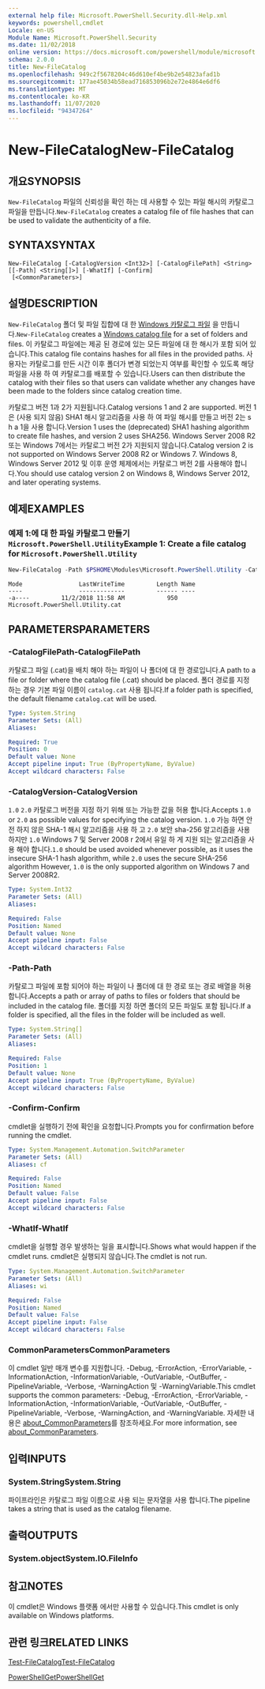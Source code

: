 ```yaml
---
external help file: Microsoft.PowerShell.Security.dll-Help.xml
keywords: powershell,cmdlet
Locale: en-US
Module Name: Microsoft.PowerShell.Security
ms.date: 11/02/2018
online version: https://docs.microsoft.com/powershell/module/microsoft.powershell.security/new-filecatalog?view=powershell-7.1&WT.mc_id=ps-gethelp
schema: 2.0.0
title: New-FileCatalog
ms.openlocfilehash: 949c2f5678204c46d610ef4be9b2e54823afad1b
ms.sourcegitcommit: 177ae45034b58ead716853096b2e72e4864e6df6
ms.translationtype: MT
ms.contentlocale: ko-KR
ms.lasthandoff: 11/07/2020
ms.locfileid: "94347264"
---
```

# <span data-ttu-id="02deb-103">New-FileCatalog</span><span class="sxs-lookup"><span data-stu-id="02deb-103">New-FileCatalog</span></span>

## <span data-ttu-id="02deb-104">개요</span><span class="sxs-lookup"><span data-stu-id="02deb-104">SYNOPSIS</span></span>
<span data-ttu-id="02deb-105">`New-FileCatalog` 파일의 신뢰성을 확인 하는 데 사용할 수 있는 파일 해시의 카탈로그 파일을 만듭니다.</span><span class="sxs-lookup"><span data-stu-id="02deb-105">`New-FileCatalog` creates a catalog file of file hashes that can be used to validate the authenticity of a file.</span></span>

## <span data-ttu-id="02deb-106">SYNTAX</span><span class="sxs-lookup"><span data-stu-id="02deb-106">SYNTAX</span></span>

```
New-FileCatalog [-CatalogVersion <Int32>] [-CatalogFilePath] <String> [[-Path] <String[]>] [-WhatIf] [-Confirm]
 [<CommonParameters>]
```

## <span data-ttu-id="02deb-107">설명</span><span class="sxs-lookup"><span data-stu-id="02deb-107">DESCRIPTION</span></span>

<span data-ttu-id="02deb-108">`New-FileCatalog` 폴더 및 파일 집합에 대 한 [Windows 카탈로그 파일](/windows-hardware/drivers/install/catalog-files) 을 만듭니다.</span><span class="sxs-lookup"><span data-stu-id="02deb-108">`New-FileCatalog` creates a [Windows catalog file](/windows-hardware/drivers/install/catalog-files) for a set of folders and files.</span></span> <span data-ttu-id="02deb-109">이 카탈로그 파일에는 제공 된 경로에 있는 모든 파일에 대 한 해시가 포함 되어 있습니다.</span><span class="sxs-lookup"><span data-stu-id="02deb-109">This catalog file contains hashes for all files in the provided paths.</span></span> <span data-ttu-id="02deb-110">사용자는 카탈로그를 만든 시간 이후 폴더가 변경 되었는지 여부를 확인할 수 있도록 해당 파일을 사용 하 여 카탈로그를 배포할 수 있습니다.</span><span class="sxs-lookup"><span data-stu-id="02deb-110">Users can then distribute the catalog with their files so that users can validate whether any changes have been made to the folders since catalog creation time.</span></span>

<span data-ttu-id="02deb-111">카탈로그 버전 1과 2가 지원됩니다.</span><span class="sxs-lookup"><span data-stu-id="02deb-111">Catalog versions 1 and 2 are supported.</span></span> <span data-ttu-id="02deb-112">버전 1은 (사용 되지 않음) SHA1 해시 알고리즘을 사용 하 여 파일 해시를 만들고 버전 2는 s h a 1을 사용 합니다.</span><span class="sxs-lookup"><span data-stu-id="02deb-112">Version 1 uses the (deprecated) SHA1 hashing algorithm to create file hashes, and version 2 uses SHA256.</span></span> <span data-ttu-id="02deb-113">Windows Server 2008 R2 또는 Windows 7에서는 카탈로그 버전 2가 지원되지 않습니다.</span><span class="sxs-lookup"><span data-stu-id="02deb-113">Catalog version 2 is not supported on Windows Server 2008 R2 or Windows 7.</span></span> <span data-ttu-id="02deb-114">Windows 8, Windows Server 2012 및 이후 운영 체제에서는 카탈로그 버전 2를 사용해야 합니다.</span><span class="sxs-lookup"><span data-stu-id="02deb-114">You should use catalog version 2 on Windows 8, Windows Server 2012, and later operating systems.</span></span>

## <span data-ttu-id="02deb-115">예제</span><span class="sxs-lookup"><span data-stu-id="02deb-115">EXAMPLES</span></span>

### <span data-ttu-id="02deb-116">예제 1:에 대 한 파일 카탈로그 만들기 `Microsoft.PowerShell.Utility`</span><span class="sxs-lookup"><span data-stu-id="02deb-116">Example 1: Create a file catalog for `Microsoft.PowerShell.Utility`</span></span>

```powershell
New-FileCatalog -Path $PSHOME\Modules\Microsoft.PowerShell.Utility -CatalogFilePath \temp\Microsoft.PowerShell.Utility.cat -CatalogVersion 2.0
```

```Output
Mode                LastWriteTime         Length Name
----                -------------         ------ ----
-a----         11/2/2018 11:58 AM            950 Microsoft.PowerShell.Utility.cat
```

## <span data-ttu-id="02deb-117">PARAMETERS</span><span class="sxs-lookup"><span data-stu-id="02deb-117">PARAMETERS</span></span>

### <span data-ttu-id="02deb-118">-CatalogFilePath</span><span class="sxs-lookup"><span data-stu-id="02deb-118">-CatalogFilePath</span></span>

<span data-ttu-id="02deb-119">카탈로그 파일 (.cat)을 배치 해야 하는 파일이 나 폴더에 대 한 경로입니다.</span><span class="sxs-lookup"><span data-stu-id="02deb-119">A path to a file or folder where the catalog file (.cat) should be placed.</span></span> <span data-ttu-id="02deb-120">폴더 경로를 지정 하는 경우 기본 파일 이름이 `catalog.cat` 사용 됩니다.</span><span class="sxs-lookup"><span data-stu-id="02deb-120">If a folder path is specified, the default filename `catalog.cat` will be used.</span></span>

```yaml
Type: System.String
Parameter Sets: (All)
Aliases:

Required: True
Position: 0
Default value: None
Accept pipeline input: True (ByPropertyName, ByValue)
Accept wildcard characters: False
```

### <span data-ttu-id="02deb-121">-CatalogVersion</span><span class="sxs-lookup"><span data-stu-id="02deb-121">-CatalogVersion</span></span>

<span data-ttu-id="02deb-122">`1.0` `2.0` 카탈로그 버전을 지정 하기 위해 또는 가능한 값을 허용 합니다.</span><span class="sxs-lookup"><span data-stu-id="02deb-122">Accepts `1.0` or `2.0` as possible values for specifying the catalog version.</span></span> <span data-ttu-id="02deb-123">`1.0` 가능 하면 안전 하지 않은 SHA-1 해시 알고리즘을 사용 하 고 `2.0` 보안 sha-256 알고리즘을 사용 하지만 `1.0` Windows 7 및 Server 2008 r 2에서 유일 하 게 지원 되는 알고리즘을 사용 해야 합니다.</span><span class="sxs-lookup"><span data-stu-id="02deb-123">`1.0` should be used avoided whenever possible, as it uses the insecure SHA-1 hash algorithm, while `2.0` uses the secure SHA-256 algorithm However, `1.0` is the only supported algorithm on Windows 7 and Server 2008R2.</span></span>

```yaml
Type: System.Int32
Parameter Sets: (All)
Aliases:

Required: False
Position: Named
Default value: None
Accept pipeline input: False
Accept wildcard characters: False
```

### <span data-ttu-id="02deb-124">-Path</span><span class="sxs-lookup"><span data-stu-id="02deb-124">-Path</span></span>

<span data-ttu-id="02deb-125">카탈로그 파일에 포함 되어야 하는 파일이 나 폴더에 대 한 경로 또는 경로 배열을 허용 합니다.</span><span class="sxs-lookup"><span data-stu-id="02deb-125">Accepts a path or array of paths to files or folders that should be included in the catalog file.</span></span> <span data-ttu-id="02deb-126">폴더를 지정 하면 폴더의 모든 파일도 포함 됩니다.</span><span class="sxs-lookup"><span data-stu-id="02deb-126">If a folder is specified, all the files in the folder will be included as well.</span></span>

```yaml
Type: System.String[]
Parameter Sets: (All)
Aliases:

Required: False
Position: 1
Default value: None
Accept pipeline input: True (ByPropertyName, ByValue)
Accept wildcard characters: False
```

### <span data-ttu-id="02deb-127">-Confirm</span><span class="sxs-lookup"><span data-stu-id="02deb-127">-Confirm</span></span>

<span data-ttu-id="02deb-128">cmdlet을 실행하기 전에 확인을 요청합니다.</span><span class="sxs-lookup"><span data-stu-id="02deb-128">Prompts you for confirmation before running the cmdlet.</span></span>

```yaml
Type: System.Management.Automation.SwitchParameter
Parameter Sets: (All)
Aliases: cf

Required: False
Position: Named
Default value: False
Accept pipeline input: False
Accept wildcard characters: False
```

### <span data-ttu-id="02deb-129">-WhatIf</span><span class="sxs-lookup"><span data-stu-id="02deb-129">-WhatIf</span></span>

<span data-ttu-id="02deb-130">cmdlet을 실행할 경우 발생하는 일을 표시합니다.</span><span class="sxs-lookup"><span data-stu-id="02deb-130">Shows what would happen if the cmdlet runs.</span></span> <span data-ttu-id="02deb-131">cmdlet은 실행되지 않습니다.</span><span class="sxs-lookup"><span data-stu-id="02deb-131">The cmdlet is not run.</span></span>

```yaml
Type: System.Management.Automation.SwitchParameter
Parameter Sets: (All)
Aliases: wi

Required: False
Position: Named
Default value: False
Accept pipeline input: False
Accept wildcard characters: False
```

### <span data-ttu-id="02deb-132">CommonParameters</span><span class="sxs-lookup"><span data-stu-id="02deb-132">CommonParameters</span></span>

<span data-ttu-id="02deb-133">이 cmdlet 일반 매개 변수를 지원합니다. -Debug, -ErrorAction, -ErrorVariable, -InformationAction, -InformationVariable, -OutVariable, -OutBuffer, -PipelineVariable, -Verbose, -WarningAction 및 -WarningVariable.</span><span class="sxs-lookup"><span data-stu-id="02deb-133">This cmdlet supports the common parameters: -Debug, -ErrorAction, -ErrorVariable, -InformationAction, -InformationVariable, -OutVariable, -OutBuffer, -PipelineVariable, -Verbose, -WarningAction, and -WarningVariable.</span></span> <span data-ttu-id="02deb-134">자세한 내용은 [about_CommonParameters](https://go.microsoft.com/fwlink/?LinkID=113216)를 참조하세요.</span><span class="sxs-lookup"><span data-stu-id="02deb-134">For more information, see [about_CommonParameters](https://go.microsoft.com/fwlink/?LinkID=113216).</span></span>

## <span data-ttu-id="02deb-135">입력</span><span class="sxs-lookup"><span data-stu-id="02deb-135">INPUTS</span></span>

### <span data-ttu-id="02deb-136">System.String</span><span class="sxs-lookup"><span data-stu-id="02deb-136">System.String</span></span>

<span data-ttu-id="02deb-137">파이프라인은 카탈로그 파일 이름으로 사용 되는 문자열을 사용 합니다.</span><span class="sxs-lookup"><span data-stu-id="02deb-137">The pipeline takes a string that is used as the catalog filename.</span></span>

## <span data-ttu-id="02deb-138">출력</span><span class="sxs-lookup"><span data-stu-id="02deb-138">OUTPUTS</span></span>

### <span data-ttu-id="02deb-139">System.object</span><span class="sxs-lookup"><span data-stu-id="02deb-139">System.IO.FileInfo</span></span>

## <span data-ttu-id="02deb-140">참고</span><span class="sxs-lookup"><span data-stu-id="02deb-140">NOTES</span></span>

<span data-ttu-id="02deb-141">이 cmdlet은 Windows 플랫폼 에서만 사용할 수 있습니다.</span><span class="sxs-lookup"><span data-stu-id="02deb-141">This cmdlet is only available on Windows platforms.</span></span>

## <span data-ttu-id="02deb-142">관련 링크</span><span class="sxs-lookup"><span data-stu-id="02deb-142">RELATED LINKS</span></span>

[<span data-ttu-id="02deb-143">Test-FileCatalog</span><span class="sxs-lookup"><span data-stu-id="02deb-143">Test-FileCatalog</span></span>](Test-FileCatalog.md)

[<span data-ttu-id="02deb-144">PowerShellGet</span><span class="sxs-lookup"><span data-stu-id="02deb-144">PowerShellGet</span></span>](/powerShell/module/powershellget)
